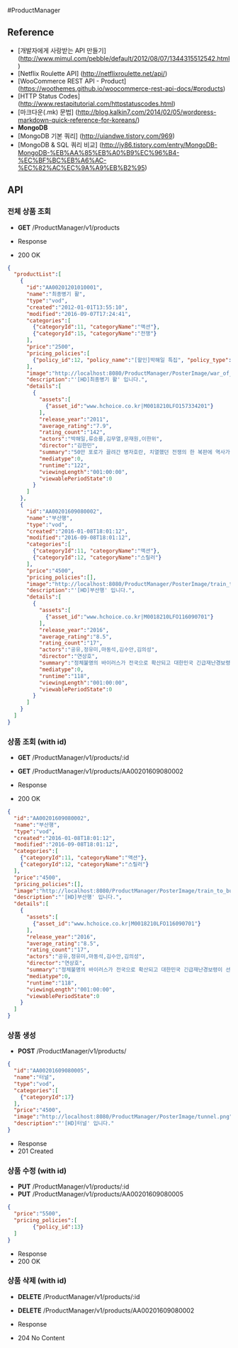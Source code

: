 #ProductManager

## Reference
- [개발자에게 사랑받는 API 만들기] (http://www.mimul.com/pebble/default/2012/08/07/1344315512542.html)
- [Netflix Roulette API] (http://netflixroulette.net/api/)
- [WooCommerce REST API - Product] (https://woothemes.github.io/woocommerce-rest-api-docs/#products)
- [HTTP Status Codes] (http://www.restapitutorial.com/httpstatuscodes.html)
- [마크다운(.mk) 문법] (http://blog.kalkin7.com/2014/02/05/wordpress-markdown-quick-reference-for-koreans/)
- **MongoDB**
 - [MongoDB 기본 쿼리] (http://uiandwe.tistory.com/969)
 - [MongoDB & SQL 쿼리 비교] (http://jy86.tistory.com/entry/MongoDB-MongoDB-%EB%AA%85%EB%A0%B9%EC%96%B4-%EC%BF%BC%EB%A6%AC-%EC%82%AC%EC%9A%A9%EB%B2%95)


## API

### 전체 상품 조회
- **GET** /ProductManager/v1/products

- Response
 - 200 OK
 
```json
{
  "productList":[
    {
      "id":"AA00201201010001",
      "name":"최종병기 활",
      "type":"vod",
      "created":"2012-01-01T13:55:10",
      "modified":"2016-09-07T17:24:41",
      "categories":[
        {"categoryId":11, "categoryName":"액션"},
        {"categoryId":15, "categoryName":"전쟁"}
      ],
      "price":"2500",
      "pricing_policies":[
        {"policy_id":12, "policy_name":"[할인]박해일 특집", "policy_type":"discount_fixed", "amount":1000, "expiry_date":null}
      ],
      "image":"http://localhost:8080/ProductManager/PosterImage/war_of_the_arrows.png",
      "description":"'[HD]최종병기 활' 입니다.",
      "details":[
        {
          "assets":[
            {"asset_id":"www.hchoice.co.kr|M0018210LFO157334201"}
          ],
          "release_year":"2011",
          "average_rating":"7.9",
          "rating_count":"142",
          "actors":"박해일,류승룡,김무열,문재원,이한위",
          "director":"김한민",
          "summary":"50만 포로가 끌려간 병자호란, 치열했던 전쟁의 한 복판에 역사가 기록하지 못한 위대한 신궁이 있었다.",
          "mediatype":0,
          "runtime":"122",
          "viewingLength":"001:00:00",
          "viewablePeriodState":0
        }
      ]
    },
    {
      "id":"AA00201609080002",
      "name":"부산행",
      "type":"vod",
      "created":"2016-01-08T18:01:12",
      "modified":"2016-09-08T18:01:12",
      "categories":[
        {"categoryId":11, "categoryName":"액션"},
        {"categoryId":12, "categoryName":"스릴러"}
      ],
      "price":"4500",
      "pricing_policies":[],
      "image":"http://localhost:8080/ProductManager/PosterImage/train_to_busan.png",
      "description":"'[HD]부산행' 입니다.",
      "details":[
        {
          "assets":[
            {"asset_id":"www.hchoice.co.kr|M0018210LFO116090701"}
          ],
          "release_year":"2016",
          "average_rating":"8.5",
          "rating_count":"17",
          "actors":"공유,정유미,마동석,김수안,김의성",
          "director":"연상호",
          "summary":"정체불명의 바이러스가 전국으로 확산되고 대한민국 긴급재난경보령이 선포된 가운데, 열차에 몸을 실은 사람들은 단 하나의 안전한 도시 부산까지 살아가기 위한 치열한 사투를 벌이게 된다.",
          "mediatype":0,
          "runtime":"118",
          "viewingLength":"001:00:00",
          "viewablePeriodState":0
        }
      ]
    }
  ]
}
```


### 상품 조회 (with id)
- **GET** /ProductManager/v1/products/:id
- **GET** /ProductManager/v1/products/AA00201609080002

- Response
 - 200 OK
 
```json
{
  "id":"AA00201609080002",
  "name":"부산행",
  "type":"vod",
  "created":"2016-01-08T18:01:12",
  "modified":"2016-09-08T18:01:12",
  "categories":[
    {"categoryId":11, "categoryName":"액션"},
    {"categoryId":12, "categoryName":"스릴러"}
  ],
  "price":"4500",
  "pricing_policies":[],
  "image":"http://localhost:8080/ProductManager/PosterImage/train_to_busan.png",
  "description":"'[HD]부산행' 입니다.",
  "details":[
    {
      "assets":[
        {"asset_id":"www.hchoice.co.kr|M0018210LFO116090701"}
      ],
      "release_year":"2016",
      "average_rating":"8.5",
      "rating_count":"17",
      "actors":"공유,정유미,마동석,김수안,김의성",
      "director":"연상호",
      "summary":"정체불명의 바이러스가 전국으로 확산되고 대한민국 긴급재난경보령이 선포된 가운데, 열차에 몸을 실은 사람들은 단 하나의 안전한 도시 부산까지 살아가기 위한 치열한 사투를 벌이게 된다.",
      "mediatype":0,
      "runtime":"118",
      "viewingLength":"001:00:00",
      "viewablePeriodState":0
    }
  ]
}
```


### 상품 생성
- **POST** /ProductManager/v1/products/

```json
{
  "id":"AA00201609080005",
  "name":"터널",
  "type":"vod",
  "categories":[
    {"categoryId":17}
  ],
  "price":"4500",
  "image":"http://localhost:8080/ProductManager/PosterImage/tunnel.png",
  "description":"'[HD]터널' 입니다."
}
```

- Response
 - 201 Created


### 상품 수정 (with id)
- **PUT** /ProductManager/v1/products/:id
- **PUT** /ProductManager/v1/products/AA00201609080005

```json
{
  "price":"5500",
  "pricing_policies":[
        {"policy_id":13}
  ]
}
```

- Response
 - 200 OK

### 상품 삭제 (with id)
- **DELETE** /ProductManager/v1/products/:id
- **DELETE** /ProductManager/v1/products/AA00201609080002

- Response
 - 204 No Content
